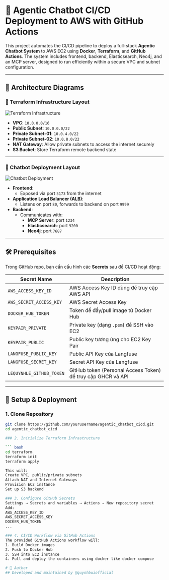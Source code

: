 # 🤖 Agentic Chatbot CI/CD Deployment to AWS with GitHub Actions

This project automates the CI/CD pipeline to deploy a full-stack **Agentic Chatbot System** to AWS EC2 using **Docker**, **Terraform**, and **GitHub Actions**. The system includes frontend, backend, Elasticsearch, Neo4j, and an MCP server, designed to run efficiently within a secure VPC and subnet configuration.

---

## 📌 Architecture Diagrams

### 🔷 Terraform Infrastructure Layout

![Terraform Infrastructure](./path/to/eddf8a11-6829-477b-b244-753a34bf57f7.png)

- **VPC**: `10.0.0.0/16`
- **Public Subnet**: `10.0.0.0/22`
- **Private Subnet-01**: `10.0.4.0/22`
- **Private Subnet-02**: `10.0.8.0/22`
- **NAT Gateway**: Allow private subnets to access the internet securely
- **S3 Bucket**: Store Terraform remote backend state

---

### 🔶 Chatbot Deployment Layout

![Chatbot Deployment](./path/to/ef1bb8f8-0222-41a2-b148-088ffd3091f8.png)

- **Frontend**:
  - Exposed via port `5173` from the internet
- **Application Load Balancer (ALB)**:
  - Listens on port `80`, forwards to backend on port `9999`
- **Backend**:
  - Communicates with:
    - **MCP Server**: port `1234`
    - **Elasticsearch**: port `9200`
    - **Neo4j**: port `7687`

---

## 🛠️ Prerequisites

Trong GitHub repo, bạn cần cấu hình các **Secrets** sau để CI/CD hoạt động:

| Secret Name             | Description                                |
|-------------------------|--------------------------------------------|
| `AWS_ACCESS_KEY_ID`     | AWS Access Key ID dùng để truy cập AWS API |
| `AWS_SECRET_ACCESS_KEY` | AWS Secret Access Key                      |
| `DOCKER_HUB_TOKEN`      | Token để đẩy/pull image từ Docker Hub      |
| `KEYPAIR_PRIVATE`       | Private key (dạng `.pem`) để SSH vào EC2   |
| `KEYPAIR_PUBLIC`        | Public key tương ứng cho EC2 Key Pair       |
| `LANGFUSE_PUBLIC_KEY`   | Public API Key của Langfuse                |
| `LANGFUSE_SECRET_KEY`   | Secret API Key của Langfuse                |
| `LEQUYNHLE_GITHUB_TOKEN`| GitHub token (Personal Access Token) để truy cập GHCR và API |

---

## 🚀 Setup & Deployment

### 1. Clone Repository

```bash
git clone https://github.com/yourusername/agentic_chatbot_cicd.git
cd agentic_chatbot_cicd

### 2. Initialize Terraform Infrastructure

``` bash
cd terraform
terraform init
terraform apply

This will:
Create VPC, public/private subnets
Attach NAT and Internet Gateways
Provision EC2 instance
Set up S3 backend

### 3. Configure GitHub Secrets
Settings → Secrets and variables → Actions → New repository secret
Add:
AWS_ACCESS_KEY_ID
AWS_SECRET_ACCESS_KEY
DOCKER_HUB_TOKEN
...

### 4. CI/CD Workflow via GitHub Actions
The provided GitHub Actions workflow will:
1. Build Docker images
2. Push to Docker Hub
3. SSH into EC2 instance
4. Pull and deploy the containers using docker like docker compose

# 🧠 Author
## Developed and maintained by @quynhbuiofficial
